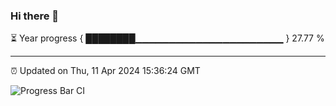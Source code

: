 ### Hi there 👋

⏳ Year progress { ████████▁▁▁▁▁▁▁▁▁▁▁▁▁▁▁▁▁▁▁▁▁▁ } 27.77 %

---

⏰ Updated on Thu, 11 Apr 2024 15:36:24 GMT

![Progress Bar CI](https://github.com/IshwaranRudhara/GIT-ACTION/workflows/Progress%20Bar%20CI/badge.svg)
